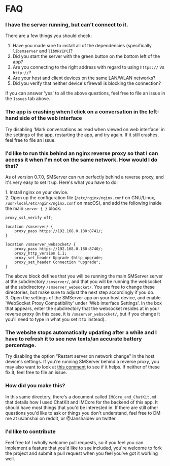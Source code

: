 # FAQ

### I have the server running, but can't connect to it.
There are a few things you should check:
1. Have you made sure to install all of the dependencies (specifically `libsmserver` and `libMRYIPC`)?
1. Did you start the server with the green button on the bottom left of the app?
1. Are you connecting to the right address with regard to using `https://` vs `http://`?
1. Are your host and client devices on the same LAN/WLAN networks?
1. Did you verify that neither device's firewall is blocking the connection?

If you can answer 'yes' to all the above questions, feel free to file an issue in the `Issues` tab above.

### The app is crashing when I click on a conversation in the left-hand side of the web interface

Try disabling 'Mark conversations as read when viewed on web interface' in the settings of the app, restarting the app, and try again. If it still crashes, feel free to file an issue.

### I'd like to run this behind an nginx reverse proxy so that I can access it when I'm not on the same network. How would I do that?

As of version 0.7.0, SMServer can run perfectly behind a reverse proxy, and it's very easy to set it up. Here's what you have to do:

1\. Install nginx on your device.  \
2\. Open up the configuration file (`/etc/nginx/nginx.conf` on GNU/Linux, `/usr/local/etc/nginx/nginx.conf` on macOS), and add the following inside the main `server { }` block:
```
proxy_ssl_verify off;

location /smserver/ {
    proxy_pass https://192.168.0.180:8741/;
}

location /smserver_websocket/ {
    proxy_pass https://192.168.0.180:8740/;
    proxy_http_version 1.1;
    proxy_set_header Upgrade $http_upgrade;
    proxy_set_header Connection "upgrade";
}
```

The above block defines that you will be running the main SMServer server at the subdirectory `/smserver/`, and that you will be running the websocket at the subdirectory `/smserver_websocket/`. You are free to change these directories, but make sure to adjust the next step accordingly if you do. \
3\. Open the settings of the SMServer app on your host device, and enable 'WebSocket Proxy Compatibility' under 'Web interface Settings'. In the box that appears, enter the subdirectory that the websocket resides at in your reverse proxy (in this case, it is `/smserver_websocket/`, but if you change it you'll need to type in what you set it to instead).

### The website stops automatically updating after a while and I have to refresh it to see new texts/an accurate battery percentage.

Try disabling the option "Restart server on network change" in the host device's settings. If you're running SMServer behind a reverse proxy, you may also want to look at [this comment](https://github.com/iandwelker/smserver/issues/73#issuecomment-762618203) to see if it helps.
If neither of these fix it, feel free to file an issue.

### How did you make this?

In this same directory, there's a document called `IMCore_and_ChatKit.md` that details how I used ChatKit and IMCore for the backend of this app. It should have most things that you'd be interested in. If there are still other questions you'd like to ask or things you don't understand, feel free to DM me at u/Janshai on reddit, or @Janshaidev on twitter.

### I'd like to contribute

Feel free to! I wholly welcome pull requests, so if you feel you can implement a feature that you'd like to see included, you're welcome to fork the project and submit a pull request when you feel you've got it working well.
